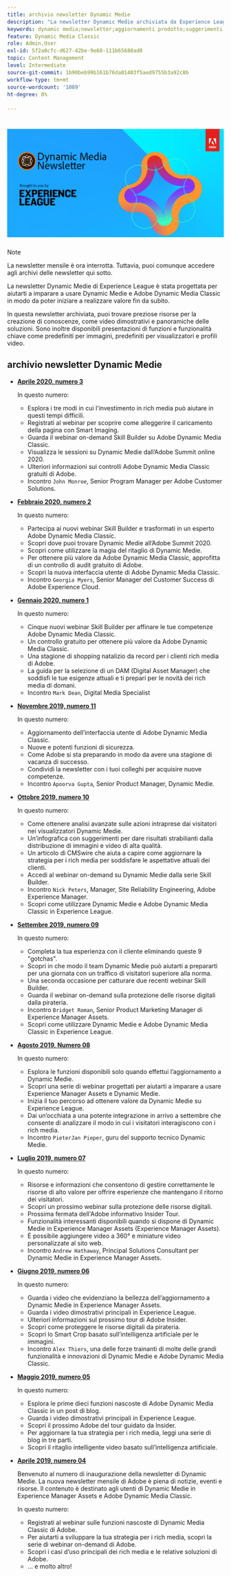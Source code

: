 ```yaml
---
title: archivio newsletter Dynamic Medie
description: "La newsletter Dynamic Medie archiviata da Experience League era una newsletter mensile. È stato progettato per aiutarti a imparare a usare Dynamic Medie e Adobe Dynamic Media Classic in modo da poter realizzare valore fin da subito. Le newsletter archiviate contengono preziose risorse per lo sviluppo delle conoscenze disponibili in questa newsletter unica, che ora non è più disponibile. Le newsletter archiviate includono video dimostrativi e panoramiche delle soluzioni. Sono inoltre disponibili presentazioni di funzioni e funzionalità chiave come predefiniti per immagini, predefiniti per visualizzatori e profili video."
keywords: dynamic media;newsletter;aggiornamenti prodotto;suggerimenti e trucchi;eventi;successo cliente;blog;blog;immagini;video;funzionalità;dynamic media;newsletter;product updates;tips and tricks;events;customer success;blog;blogs;images;videos;features;capability
feature: Dynamic Media Classic
role: Admin,User
exl-id: 5f2a0cfc-d627-42be-9e68-111b65680ad8
topic: Content Management
level: Intermediate
source-git-commit: 1b90beb99b161b76da81403f5aed9755b3a92c8b
workflow-type: tm+mt
source-wordcount: '1089'
ht-degree: 0%

---
```



# ![Logo newsletter Dynamic Medie](/help/using/assets/dynamic-media-newsletter-logo.png)

>[!NOTE]
>
>La newsletter mensile è ora interrotta. Tuttavia, puoi comunque accedere agli archivi delle newsletter qui sotto.

La newsletter Dynamic Medie di Experience League è stata progettata per aiutarti a imparare a usare Dynamic Medie e Adobe Dynamic Media Classic in modo da poter iniziare a realizzare valore fin da subito.

In questa newsletter archiviata, puoi trovare preziose risorse per la creazione di conoscenze, come video dimostrativi e panoramiche delle soluzioni. Sono inoltre disponibili presentazioni di funzioni e funzionalità chiave come predefiniti per immagini, predefiniti per visualizzatori e profili video.

<!-- microsite demo page https://experienceleague.adobe.com/tools/dynamic-media-demo/index.html -->

<!-- ## Get inspired. Stay informed.

[Sign up](https://www.adobe.com/subscription/dynamic-media-newsletter.html) to receive the Dynamic Media newsletter on a monthly basis in your inbox. -->

## archivio newsletter Dynamic Medie

<!-- * **[May 2020, Issue 4](https://expleague.azureedge.net/assets/aem/Experience-Insider-vol.31.html)**

    In this issue:

    * What business continuity means in uncertain times.
    * Key takeaways from the first all-digital Adobe Summit.
    * Must-watch Experience Manager breakout sessions.
    * Summit customer spotlight: Under Armour.
    * Never miss an Experience Insider webinar.
    * Public sector spotlight: The urgent need for digital enrollment.
    * Look what's new in Experience Manager Innovation.
    * Build your Experience Manager skills *live* with the Adobe pros.
    * Connect with the Adobe Experience Manager Community.
    * Fast-track your Adobe expertise with Adobe Experience League. -->

* **[Aprile 2020, numero 3](https://experienceleague.adobe.com/tools/dynamic-media-demo/newsletter/Dynamic_Media_Newsletter_04_2020_April.html)**

  In questo numero:

   * Esplora i tre modi in cui l&#39;investimento in rich media può aiutare in questi tempi difficili.
   * Registrati al webinar per scoprire come alleggerire il caricamento della pagina con Smart Imaging.
   * Guarda il webinar on-demand Skill Builder su Adobe Dynamic Media Classic.
   * Visualizza le sessioni su Dynamic Medie dall’Adobe Summit online 2020.
   * Ulteriori informazioni sui controlli Adobe Dynamic Media Classic gratuiti di Adobe.
   * Incontro `John Monroe`, Senior Program Manager per Adobe Customer Solutions.

* **[Febbraio 2020, numero 2](https://experienceleague.adobe.com/tools/dynamic-media-demo/newsletter/Dynamic_Media_Newsletter_02_2020_Feb.html)**

  In questo numero:

   * Partecipa ai nuovi webinar Skill Builder e trasformati in un esperto Adobe Dynamic Media Classic.
   * Scopri dove puoi trovare Dynamic Medie all’Adobe Summit 2020.
   * Scopri come utilizzare la magia del ritaglio di Dynamic Medie.
   * Per ottenere più valore da Adobe Dynamic Media Classic, approfitta di un controllo di audit gratuito di Adobe.
   * Scopri la nuova interfaccia utente di Adobe Dynamic Media Classic.
   * Incontro `Georgia Myers`, Senior Manager del Customer Success di Adobe Experience Cloud.

* **[Gennaio 2020, numero 1](https://experienceleague.adobe.com/tools/dynamic-media-demo/newsletter/Dynamic_Media_Newsletter_01_2020_Jan.html)**

  In questo numero:

   * Cinque nuovi webinar Skill Builder per affinare le tue competenze Adobe Dynamic Media Classic.
   * Un controllo gratuito per ottenere più valore da Adobe Dynamic Media Classic.
   * Una stagione di shopping natalizio da record per i clienti rich media di Adobe.
   * La guida per la selezione di un DAM (Digital Asset Manager) che soddisfi le tue esigenze attuali e ti prepari per le novità dei rich media di domani.
   * Incontro `Mark Dean`, Digital Media Specialist

* **[Novembre 2019, numero 11](https://experienceleague.adobe.com/tools/dynamic-media-demo/newsletter/Dynamic_Media_Newsletter_11_2019_Nov.html)**

  In questo numero:

   * Aggiornamento dell’interfaccia utente di Adobe Dynamic Media Classic.
   * Nuove e potenti funzioni di sicurezza.
   * Come Adobe si sta preparando in modo da avere una stagione di vacanza di successo.
   * Condividi la newsletter con i tuoi colleghi per acquisire nuove competenze.
   * Incontro `Apoorva Gupta`, Senior Product Manager, Dynamic Medie.

* **[Ottobre 2019, numero 10](https://experienceleague.adobe.com/tools/dynamic-media-demo/newsletter/Dynamic_Media_Newsletter_10_2019_Oct.html)**

  In questo numero:

   * Come ottenere analisi avanzate sulle azioni intraprese dai visitatori nei visualizzatori Dynamic Medie.
   * Un’infografica con suggerimenti per dare risultati strabilianti dalla distribuzione di immagini e video di alta qualità.
   * Un articolo di CMSwire che aiuta a capire come aggiornare la strategia per i rich media per soddisfare le aspettative attuali dei clienti.
   * Accedi al webinar on-demand su Dynamic Medie dalla serie Skill Builder.
   * Incontro `Nick Peters`, Manager, Site Reliability Engineering, Adobe Experience Manager.
   * Scopri come utilizzare Dynamic Medie e Adobe Dynamic Media Classic in Experience League.

* **[Settembre 2019, numero 09](https://experienceleague.adobe.com/tools/dynamic-media-demo/newsletter/Dynamic_Media_Newsletter_09_2019_Sept.html)**

  In questo numero:

   * Completa la tua esperienza con il cliente eliminando queste 9 &quot;gotchas&quot;.
   * Scopri in che modo il team Dynamic Medie può aiutarti a prepararti per una giornata con un traffico di visitatori superiore alla norma.
   * Una seconda occasione per catturare due recenti webinar Skill Builder.
   * Guarda il webinar on-demand sulla protezione delle risorse digitali dalla pirateria.
   * Incontro `Bridget Roman`, Senior Product Marketing Manager di Experience Manager Assets.
   * Scopri come utilizzare Dynamic Medie e Adobe Dynamic Media Classic in Experience League.

* **[Agosto 2019, Numero 08](https://experienceleague.adobe.com/tools/dynamic-media-demo/newsletter/Dynamic_Media_Newsletter_08_2019_Aug.html)**

  In questo numero:

   * Esplora le funzioni disponibili solo quando effettui l’aggiornamento a Dynamic Medie.
   * Scopri una serie di webinar progettati per aiutarti a imparare a usare Experience Manager Assets e Dynamic Medie.
   * Inizia il tuo percorso ad ottenere valore da Dynamic Medie su Experience League.
   * Dai un’occhiata a una potente integrazione in arrivo a settembre che consente di analizzare il modo in cui i visitatori interagiscono con i rich media.
   * Incontro `PieterJan Pieper`, guru del supporto tecnico Dynamic Medie.

* **[Luglio 2019, numero 07](https://experienceleague.adobe.com/tools/dynamic-media-demo/newsletter/Dynamic_Media_Newsletter_07_2019_July.html)**

  In questo numero:

   * Risorse e informazioni che consentono di gestire correttamente le risorse di alto valore per offrire esperienze che mantengano il ritorno dei visitatori.
   * Scopri un prossimo webinar sulla protezione delle risorse digitali.
   * Prossima fermata dell&#39;Adobe informativo Insider Tour.
   * Funzionalità interessanti disponibili quando si dispone di Dynamic Medie in Experience Manager Assets (Experience Manager Assets).
   * È possibile aggiungere video a 360° e miniature video personalizzate al sito web.
   * Incontro `Andrew Hathaway`, Principal Solutions Consultant per Dynamic Medie in Experience Manager Assets.

* **[Giugno 2019, numero 06](https://experienceleague.adobe.com/tools/dynamic-media-demo/newsletter/Dynamic_Media_Newsletter_06_2019_June.html)**

  In questo numero:

   * Guarda i video che evidenziano la bellezza dell’aggiornamento a Dynamic Medie in Experience Manager Assets.
   * Guarda i video dimostrativi principali in Experience League.
   * Ulteriori informazioni sul prossimo tour di Adobe Insider.
   * Scopri come proteggere le risorse digitali da pirateria.
   * Scopri lo Smart Crop basato sull’intelligenza artificiale per le immagini.
   * Incontro `Alex Thiers`, una delle forze trainanti di molte delle grandi funzionalità e innovazioni di Dynamic Medie e Adobe Dynamic Media Classic.

* **[Maggio 2019, numero 05](https://experienceleague.adobe.com/tools/dynamic-media-demo/newsletter/Dynamic_Media_Newsletter_05_2019_May.html)**

  In questo numero:

   * Esplora le prime dieci funzioni nascoste di Adobe Dynamic Media Classic in un post di blog.
   * Guarda i video dimostrativi principali in Experience League.
   * Scopri il prossimo Adobe del tour guidato da Insider.
   * Per aggiornare la tua strategia per i rich media, leggi una serie di blog in tre parti.
   * Scopri il ritaglio intelligente video basato sull’intelligenza artificiale.

* **[Aprile 2019, numero 04](https://experienceleague.adobe.com/tools/dynamic-media-demo/newsletter/Dynamic_Media_Newsletter_04_2019_April.html)**

  Benvenuto al numero di inaugurazione della newsletter di Dynamic Medie. La nuova newsletter mensile di Adobe è piena di notizie, eventi e risorse. Il contenuto è destinato agli utenti di Dynamic Medie in Experience Manager Assets e Adobe Dynamic Media Classic.

  In questo numero:

   * Registrati al webinar sulle funzioni nascoste di Dynamic Media Classic di Adobe.
   * Per aiutarti a sviluppare la tua strategia per i rich media, scopri la serie di webinar on-demand di Adobe.
   * Scopri i casi d’uso principali dei rich media e le relative soluzioni di Adobe.
   * ... e molto altro!


